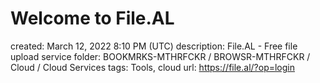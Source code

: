 # Welcome to File.AL

created: March 12, 2022 8:10 PM (UTC)
description: File.AL - Free file upload service
folder: BOOKMRKS-MTHRFCKR / BROWSR-MTHRFCKR / Cloud / Cloud Services
tags: Tools, cloud
url: https://file.al/?op=login